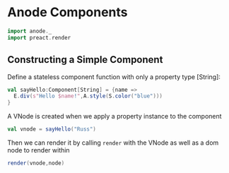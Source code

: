 # Anode Components

```scala mdoc:js:shared
import anode._
import preact.render
```

## Constructing a Simple Component

Define a stateless component function with only a property type \[String\]:

```scala mdoc:js:shared
val sayHello:Component[String] = {name =>
  E.div(s"Hello $name!",A.style(S.color("blue")))
}
```

A VNode is created when we apply a property instance to the component

```scala mdoc:js:shared
val vnode = sayHello("Russ")
```

Then we can render it by calling `render` with the VNode as well as a dom node to render within

```scala mdoc:js
render(vnode,node)
```